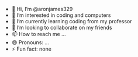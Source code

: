 - 👋 Hi, I’m @aronjames329
- 👀 I’m interested in coding and computers
- 🌱 I’m currently learning coding from my professor 
- 💞️ I’m looking to collaborate on my friends
- 📫 How to reach me ...
- 😄 Pronouns: ... 
- ⚡ Fun fact: none

<!---
aronjames329/aronjames329 is a ✨ special ✨ repository because its `README.md` (this file) appears on your GitHub profile.
You can click the Preview link to take a look at your changes.
--->
